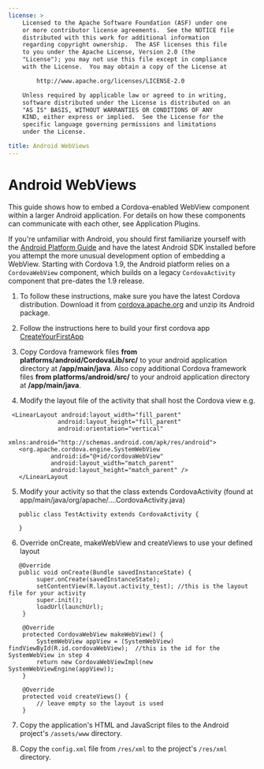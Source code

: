```yaml
---
license: >
    Licensed to the Apache Software Foundation (ASF) under one
    or more contributor license agreements.  See the NOTICE file
    distributed with this work for additional information
    regarding copyright ownership.  The ASF licenses this file
    to you under the Apache License, Version 2.0 (the
    "License"); you may not use this file except in compliance
    with the License.  You may obtain a copy of the License at

        http://www.apache.org/licenses/LICENSE-2.0

    Unless required by applicable law or agreed to in writing,
    software distributed under the License is distributed on an
    "AS IS" BASIS, WITHOUT WARRANTIES OR CONDITIONS OF ANY
    KIND, either express or implied.  See the License for the
    specific language governing permissions and limitations
    under the License.

title: Android WebViews
---
```


# Android WebViews

This guide shows how to embed a Cordova-enabled WebView component
within a larger Android application. For details on how these
components can communicate with each other, see Application Plugins.

If you're unfamiliar with Android, you should first familiarize
yourself with the [Android Platform Guide](index.html) and have the latest Android
SDK installed before you attempt the more unusual development option
of embedding a WebView.  Starting with Cordova 1.9, the Android
platform relies on a `CordovaWebView` component, which builds on a
legacy `CordovaActivity` component that pre-dates the 1.9 release.

1. To follow these instructions, make sure you have the latest Cordova
   distribution. Download it from
   [cordova.apache.org](http://cordova.apache.org) and unzip its
   Android package.

2. Follow the instructions here to build your first cordova app [CreateYourFirstApp](https://cordova.apache.org/docs/en/8.x/guide/cli/index.html)

3. Copy Cordova framework files **from platforms/android/CordovaLib/src/** to your android application directory at **/app/main/java**. Also copy additional Cordova framework files **from platforms/android/src/** to your android application directory at **/app/main/java**.

4. Modify the layout file of the activity that shall host the Cordova view e.g.
```
 <LinearLayout android:layout_width="fill_parent"
              android:layout_height="fill_parent"
              android:orientation="vertical"
              xmlns:android="http://schemas.android.com/apk/res/android">
   <org.apache.cordova.engine.SystemWebView
            android:id="@+id/cordovaWebView"
            android:layout_width="match_parent"
            android:layout_height="match_parent" />
   </LinearLayout
```
5. Modify your activity so that the class extends CordovaActivity (found at app/main/java/org/apache/....CordovaActivity.java)
```
   public class TestActivity extends CordovaActivity {
    
   }
```
   
6. Override onCreate, makeWebView and createViews to use your defined layout
```
   @Override
   public void onCreate(Bundle savedInstanceState) {
        super.onCreate(savedInstanceState);
        setContentView(R.layout.activity_test); //this is the layout file for your activity
        super.init();
        loadUrl(launchUrl);
    }

    @Override
    protected CordovaWebView makeWebView() {
        SystemWebView appView = (SystemWebView) findViewById(R.id.cordovaWebView);  //this is the id for the SystemWebView in step 4
        return new CordovaWebViewImpl(new SystemWebViewEngine(appView));
    }

    @Override
    protected void createViews() {
        // leave empty so the layout is used
    }
```

7. Copy the application's HTML and JavaScript files to the Android
   project's `/assets/www` directory.

8. Copy the `config.xml` file from `/res/xml` to the
   project's `/res/xml` directory.

